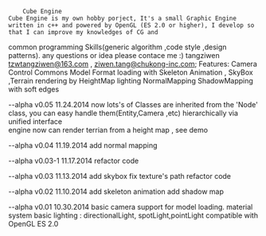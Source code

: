 		Cube Engine
	Cube Engine is my own hobby porject, It's a small Graphic Engine written in c++ and powered by OpenGL (ES 2.0 or higher), I develop so that I can improve my knowledges of CG and 
common programming Skills(generic algorithm ,code style ,design patterns).
	any questions or idea please contace me :) 
				tangziwen 	tzwtangziwen@163.com , ziwen.tang@chukong-inc.com;
Features:
	Camera Control
	Commons Model Format loading with Skeleton Animation , SkyBox ,Terrain rendering by HeightMap
	lighting
	NormalMapping 
	ShadowMapping with soft edges

--alpha v0.05 11.24.2014
now lots's of Classes are inherited from the 'Node' class, you can easy handle them(Entity,Camera ,etc) hierarchically via unified interface  
engine now can render terrian from a height map , see demo

--alpha v0.04 11.19.2014
add normal mapping

--alpha v0.03-1 11.17.2014
refactor code

--alpha v0.03 11.13.2014
add skybox
fix texture's path 
refactor code

--alpha v0.02 11.10.2014
add skeleton animation
add shadow map

--alpha v0.01 10.30.2014
basic camera
support for model loading.
material system
basic lighting : directionalLight, spotLight,pointLight
compatible with OpenGL ES 2.0

